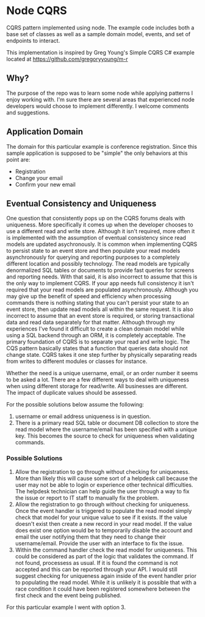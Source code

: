 Node CQRS
==============

CQRS pattern implemented using node. The example code includes both a base set of classes as well as a sample domain model, events, and set of endpoints to interact.

This implementation is inspired by Greg Young's Simple CQRS C# example
located at https://github.com/gregoryyoung/m-r


Why?
----
The purpose of the repo was to learn some node while applying patterns I enjoy working with. I'm sure there are several areas that experienced node developers would choose to implement differently. I welcome comments and suggestions.

Application Domain
------------------
The domain for this particular example is conference registration. Since this sample application is supposed to be "simple" the only behaviors at this point are:
- Registration
- Change your email
- Confirm your new email

Eventual Consistency and Uniqueness
-----------------------------------
One question that consistently pops up on the CQRS forums deals with uniqueness. More specifically it comes up when the developer chooses to use a different read and write store. Although it isn't required, more often it is implemented with the assumption of eventual consistency since read models are updated asychronously. It is common when implementing CQRS to persist state to an event store and then populate your read models asynchronously for querying and reporting purposes to a completely different location and possibly technology. The read models are typically denormalized SQL tables or documents to provide fast queries for screens and reporting needs. With that said, it is also incorrect to assume that this is the only way to implement CQRS. If your app needs full consistency it isn't required that your read models are populated asynchronously. Although you may give up the benefit of speed and efficiency when processing commands there is nothing stating that you can't persist your state to an event store, then update read models all within the same request. It is also incorrect to assume that an event store is required, or storing transactional data and read data separately for that matter. Although through my experiences I've found it difficult to create a clean domain model while using a SQL backend through an ORM, it is completely acceptable. The primary foundation of CQRS is to separate your read and write logic. The CQS pattern basically states that a function that queries data should not change state. CQRS takes it one step further by physically separating reads from writes to different modules or classes for instance.

Whether the need is a unique username, email, or an order number it seems to be asked a lot. There are a few different ways to deal with uniqueness when using different storage for read/write. All businesses are different. The impact of duplicate values should be assessed.

For the possible solutions below assume the following:

  1. username or email address uniqueness is in question.
  2. There is a primary read SQL table or document DB collection to store the read model where the username/email has been specified with a unique key. This becomes the source to check for uniqueness when validating commands.

### Possible Solutions
  1. Allow the registration to go through without checking for uniqueness. More than likely this will cause some sort of a helpdesk call because the user may not be able to login or experience other technical difficulties. The helpdesk technician can help guide the user through a way to fix the issue or report to IT staff to manually fix the problem.
  2. Allow the registration to go through without checking for uniqueness. Once the event handler is triggered to populate the read model simply check that model for your unique value to see if it exists. If the value doesn't exist then create a new record in your read model. If the value does exist one option would be to temporarily disable the account and email the user notifying them that they need to change their username/email. Provide the user with an interface to fix the issue.
  3. Within the command handler check the read model for uniqueness. This could be considered as part of the logic that validates the command. If not found, processess as usual. If it is found the command is not accepted and this can be reported through your API. I would still suggest checking for uniqueness again inside of the event handler prior to populating the read model. While it is unlikely it is possible that with a race condition it could have been registered somewhere between the first check and the event being published.

For this particular example I went with option 3.
